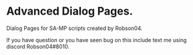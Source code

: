 # Advanced Dialog Pages.
Dialog Pages for SA-MP scripts created by Robson04.

If you have question or you have seen bug on this include text me using discord Robson04#8010.
